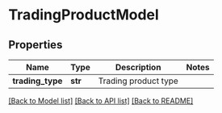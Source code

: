 # TradingProductModel

## Properties
Name | Type | Description | Notes
------------ | ------------- | ------------- | -------------
**trading_type** | **str** | Trading product type | 

[[Back to Model list]](../README.md#documentation-for-models) [[Back to API list]](../README.md#documentation-for-api-endpoints) [[Back to README]](../README.md)


